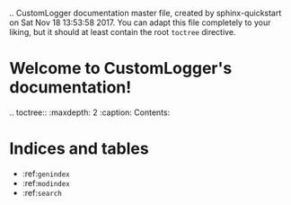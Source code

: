 .. CustomLogger documentation master file, created by
   sphinx-quickstart on Sat Nov 18 13:53:58 2017.
   You can adapt this file completely to your liking, but it should at least
   contain the root `toctree` directive.

Welcome to CustomLogger's documentation!
========================================

.. toctree::
   :maxdepth: 2
   :caption: Contents:



Indices and tables
==================

* :ref:`genindex`
* :ref:`modindex`
* :ref:`search`
